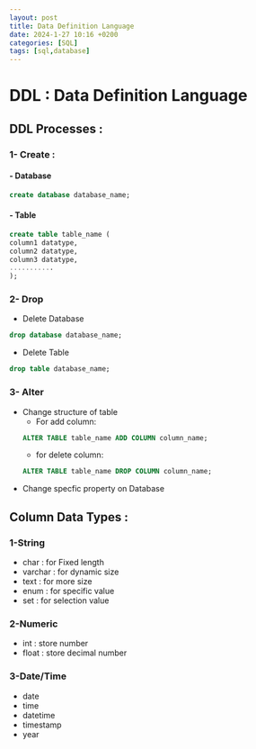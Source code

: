 ```yaml
---
layout: post
title: Data Definition Language
date: 2024-1-27 10:16 +0200
categories: [SQL]
tags: [sql,database]
---
```


# DDL : Data Definition Language
## DDL Processes :
### 1- Create :  
#### - Database
```sql
create database database_name;
```
#### - Table
```sql
create table table_name (
column1 datatype,
column2 datatype,
column3 datatype,
...........
);
```

### 2- Drop
- Delete Database
```sql
drop database database_name;
```
- Delete Table
```sql
drop table database_name;
```

### 3- Alter
- Change structure of table
  - For add column:
  ```sql
  ALTER TABLE table_name ADD COLUMN column_name;
  ```
  - for delete column:
  ```sql
  ALTER TABLE table_name DROP COLUMN column_name;
  ```
- Change specfic property on Database

## Column Data Types :
### 1-String
- char : for Fixed length
- varchar : for dynamic size 
- text : for more size
- enum : for specific value
- set  : for selection value 
### 2-Numeric
- int : store number
- float : store decimal number
### 3-Date/Time
- date
- time
- datetime
- timestamp
- year